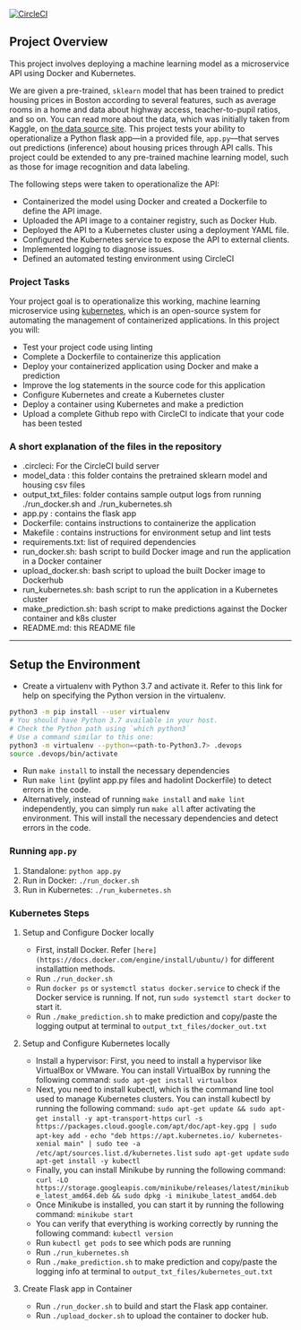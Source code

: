 [![CircleCI](https://dl.circleci.com/status-badge/img/gh/okellomano/ml-microservice-udacity/tree/master.svg?style=svg)](https://dl.circleci.com/status-badge/redirect/gh/okellomano/ml-microservice-udacity/tree/master)


## Project Overview
This project involves deploying a machine learning model as a microservice API using Docker and Kubernetes.

We are given a pre-trained, `sklearn` model that has been trained to predict housing prices in Boston according to several features, such as average rooms in a home and data about highway access, teacher-to-pupil ratios, and so on. You can read more about the data, which was initially taken from Kaggle, on [the data source site](https://www.kaggle.com/c/boston-housing). This project tests your ability to operationalize a Python flask app—in a provided file, `app.py`—that serves out predictions (inference) about housing prices through API calls. This project could be extended to any pre-trained machine learning model, such as those for image recognition and data labeling.

The following steps were taken to operationalize the API:

* Containerized the model using Docker and created a Dockerfile to define the API image.
* Uploaded the API image to a container registry, such as Docker Hub.
* Deployed the API to a Kubernetes cluster using a deployment YAML file.
* Configured the Kubernetes service to expose the API to external clients.
* Implemented logging to diagnose issues.
* Defined an automated testing environment using CircleCI
 


### Project Tasks

Your project goal is to operationalize this working, machine learning microservice using [kubernetes](https://kubernetes.io/), which is an open-source system for automating the management of containerized applications. In this project you will:
* Test your project code using linting
* Complete a Dockerfile to containerize this application
* Deploy your containerized application using Docker and make a prediction
* Improve the log statements in the source code for this application
* Configure Kubernetes and create a Kubernetes cluster
* Deploy a container using Kubernetes and make a prediction
* Upload a complete Github repo with CircleCI to indicate that your code has been tested

### A short explanation of the files in the repository

* .circleci: For the CircleCI build server
* model_data : this folder contains the pretrained sklearn model and housing csv files
* output_txt_files: folder contains sample output logs from running ./run_docker.sh and ./run_kubernetes.sh
* app.py : contains the flask app
* Dockerfile: contains instructions to containerize the application
* Makefile : contains instructions for environment setup and lint tests
* requirements.txt: list of required dependencies
* run_docker.sh: bash script to build Docker image and run the application in a Docker container
* upload_docker.sh: bash script to upload the built Docker image to Dockerhub
* run_kubernetes.sh: bash script to run the application in a Kubernetes cluster
* make_prediction.sh: bash script to make predictions against the Docker container and k8s cluster
* README.md: this README file
---

## Setup the Environment

* Create a virtualenv with Python 3.7 and activate it. Refer to this link for help on specifying the Python version in the virtualenv. 
```bash
python3 -m pip install --user virtualenv
# You should have Python 3.7 available in your host. 
# Check the Python path using `which python3`
# Use a command similar to this one:
python3 -m virtualenv --python=<path-to-Python3.7> .devops
source .devops/bin/activate
```
* Run `make install` to install the necessary dependencies
* Run `make lint` (pylint app.py files and hadolint Dockerfile) to detect errors in the code.
* Alternatively, instead of running `make install` and `make lint` independently, you can simply run `make all` after activating the environment. This will install the necessary dependencies and detect errors in the code.

### Running `app.py`

1. Standalone:  `python app.py`
2. Run in Docker:  `./run_docker.sh`
3. Run in Kubernetes:  `./run_kubernetes.sh`

### Kubernetes Steps

1. Setup and Configure Docker locally
    * First, install Docker. Refer `[here](https://docs.docker.com/engine/install/ubuntu/)` for different installattion methods.
    * Run `./run_docker.sh`
    * Run `docker ps` or `systemctl status docker.service` to check if the Docker service is running. If not, run `sudo systemctl start docker` to start it.
    * Run `./make_prediction.sh` to make prediction and copy/paste the logging output at terminal to `output_txt_files/docker_out.txt`
    
2. Setup and Configure Kubernetes locally
    * Install a hypervisor: First, you need to install a hypervisor like VirtualBox or VMware. You can install VirtualBox by running the following command: `sudo apt-get install virtualbox`
    * Next, you need to install kubectl, which is the command line tool used to manage Kubernetes clusters. You can install kubectl by running the following command:
        `sudo apt-get update && sudo apt-get install -y apt-transport-https`
        `curl -s https://packages.cloud.google.com/apt/doc/apt-key.gpg | sudo apt-key add -`
        `echo "deb https://apt.kubernetes.io/ kubernetes-xenial main" | sudo tee -a /etc/apt/sources.list.d/kubernetes.list`
        `sudo apt-get update`
        `sudo apt-get install -y kubectl`
    * Finally, you can install Minikube by running the following command: `curl -LO https://storage.googleapis.com/minikube/releases/latest/minikube_latest_amd64.deb && sudo dpkg -i minikube_latest_amd64.deb`
    * Once Minikube is installed, you can start it by running the following command: `minikube start`
    * You can verify that everything is working correctly by running the following command: `kubectl version`
    * Run `kubectl get pods` to see which pods are running
    * Run `./run_kubernetes.sh`
    * Run `./make_prediction.sh` to make prediction and copy/paste the logging info at terminal to `output_txt_files/kubernetes_out.txt`
    
3. Create Flask app in Container
    * Run `./run_docker.sh` to build and start the Flask app container.
    * Run `./upload_docker.sh` to upload the container to docker hub.
